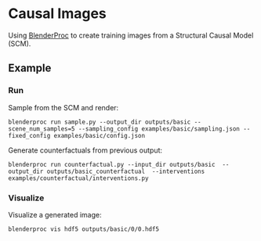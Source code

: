 # Causal Images

Using [BlenderProc](https://github.com/DLR-RM/BlenderProc) to create training images from a Structural Causal Model (SCM).

## Example

### Run

Sample from the SCM and render:

`blenderproc run sample.py --output_dir outputs/basic --scene_num_samples=5 --sampling_config examples/basic/sampling.json --fixed_config examples/basic/config.json`

Generate counterfactuals from previous output:

`blenderproc run counterfactual.py --input_dir outputs/basic  --output_dir outputs/basic_counterfactual  --interventions examples/counterfactual/interventions.py`

### Visualize

Visualize a generated image:

`blenderproc vis hdf5 outputs/basic/0/0.hdf5`
